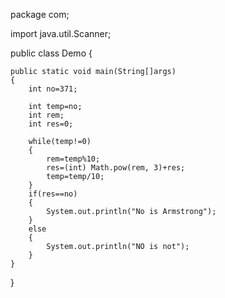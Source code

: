 package com;

import java.util.Scanner;

public class Demo {
	
	public static void main(String[]args)
	{
		int no=371;
		
		int temp=no;
		int rem;
		int res=0;
		
		while(temp!=0)
		{
			rem=temp%10;
			res=(int) Math.pow(rem, 3)+res;
			temp=temp/10;
		}
		if(res==no)
		{
			System.out.println("No is Armstrong");
		}
		else
		{
			System.out.println("NO is not");
		}
	}
}
